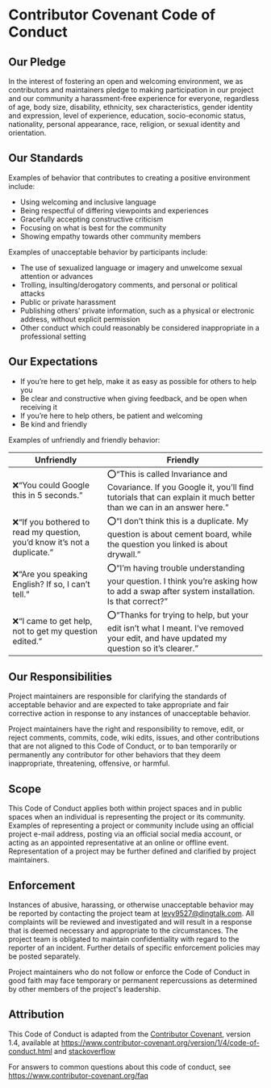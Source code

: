 # Contributor Covenant Code of Conduct

## Our Pledge

In the interest of fostering an open and welcoming environment, we as
contributors and maintainers pledge to making participation in our project and
our community a harassment-free experience for everyone, regardless of age, body
size, disability, ethnicity, sex characteristics, gender identity and expression,
level of experience, education, socio-economic status, nationality, personal
appearance, race, religion, or sexual identity and orientation.

## Our Standards

Examples of behavior that contributes to creating a positive environment
include:

- Using welcoming and inclusive language
- Being respectful of differing viewpoints and experiences
- Gracefully accepting constructive criticism
- Focusing on what is best for the community
- Showing empathy towards other community members

Examples of unacceptable behavior by participants include:

- The use of sexualized language or imagery and unwelcome sexual attention or
 advances
- Trolling, insulting/derogatory comments, and personal or political attacks
- Public or private harassment
- Publishing others' private information, such as a physical or electronic
 address, without explicit permission
- Other conduct which could reasonably be considered inappropriate in a
 professional setting
 
## Our Expectations

- If you’re here to get help, make it as easy as possible for others to help you
- Be clear and constructive when giving feedback, and be open when receiving it
- If you’re here to help others, be patient and welcoming
- Be kind and friendly

Examples of unfriendly and friendly behavior:

| **Unfriendly**                                               | **Friendly**                                                 |
| ------------------------------------------------------------ | ------------------------------------------------------------ |
| ❌“You could Google this in 5 seconds.”                       | ⭕️“This is called Invariance and Covariance. If you Google it, you’ll find tutorials that can explain it much better than we can in an answer here.” |
| ❌“If you bothered to read my question, you’d know it’s not a duplicate.” | ⭕️“I don’t think this is a duplicate. My question is about cement board, while the question you linked is about drywall.” |
| ❌“Are you speaking English? If so, I can’t tell.”            | ⭕️“I’m having trouble understanding your question. I think you’re asking how to add a swap after system installation. Is that correct?” |
| ❌“I came to get help, not to get my question edited.”        | ⭕️“Thanks for trying to help, but your edit isn’t what I meant. I’ve removed your edit, and have updated my question so it’s clearer.” |

## Our Responsibilities

Project maintainers are responsible for clarifying the standards of acceptable
behavior and are expected to take appropriate and fair corrective action in
response to any instances of unacceptable behavior.

Project maintainers have the right and responsibility to remove, edit, or
reject comments, commits, code, wiki edits, issues, and other contributions
that are not aligned to this Code of Conduct, or to ban temporarily or
permanently any contributor for other behaviors that they deem inappropriate,
threatening, offensive, or harmful.

## Scope

This Code of Conduct applies both within project spaces and in public spaces
when an individual is representing the project or its community. Examples of
representing a project or community include using an official project e-mail
address, posting via an official social media account, or acting as an appointed
representative at an online or offline event. Representation of a project may be
further defined and clarified by project maintainers.

## Enforcement

Instances of abusive, harassing, or otherwise unacceptable behavior may be
reported by contacting the project team at levy9527@dingtalk.com. All
complaints will be reviewed and investigated and will result in a response that
is deemed necessary and appropriate to the circumstances. The project team is
obligated to maintain confidentiality with regard to the reporter of an incident.
Further details of specific enforcement policies may be posted separately.

Project maintainers who do not follow or enforce the Code of Conduct in good
faith may face temporary or permanent repercussions as determined by other
members of the project's leadership.

## Attribution

This Code of Conduct is adapted from the [Contributor Covenant][homepage], version 1.4,
available at https://www.contributor-covenant.org/version/1/4/code-of-conduct.html and [stackoverflow](https://stackoverflow.com/conduct)

[homepage]: https://www.contributor-covenant.org

For answers to common questions about this code of conduct, see
https://www.contributor-covenant.org/faq

